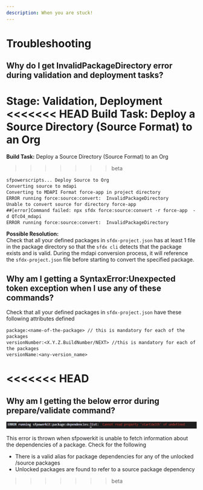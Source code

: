 ```yaml
---
description: When you are stuck!
---
```


# Troubleshooting

## Why do I get InvalidPackageDirectory error during validation and deployment tasks?

**Stage:** Validation, Deployment  
<<<<<<< HEAD
 **Build Task:** Deploy a Source Directory \(Source Format\) to an Org  
=======
**Build Task:** Deploy a Source Directory \(Source Format\) to an Org  
>>>>>>> beta


```text
sfpowerscripts... Deploy Source to Org
Converting source to mdapi
Converting to MDAPI Format force-app in project directory
ERROR running force:source:convert:  InvalidPackageDirectory
Unable to convert source for directory force-app
##[error]Command failed: npx sfdx force:source:convert -r force-app  -d QTcO4_mdapi
ERROR running force:source:convert:  InvalidPackageDirectory
```

**Possible Resolution:**   
 Check that all your defined packages in `sfdx-project.json` has at least 1 file in the package directory so that the `sfdx cli` detects that the package exists and is valid. During the mdapi conversion process, it will reference the `sfdx-project.json` file before starting to convert the specified package.

## Why am I getting a SyntaxError:Unexpected token exception when I use any of these commands?

 Check that all your defined packages in `sfdx-project.json`  have these following attributes defined

```text
package:<name-of-the-package> // this is mandatory for each of the packages
versionNumber:<X.Y.Z.BuildNumber/NEXT> //this is mandatory for each of the packages
versionName:<any-version_name> 
```

<<<<<<< HEAD
=======
## Why am I getting the below error during prepare/validate command?

![](../.gitbook/assets/image%20%2811%29.png)

This error is thrown when sfpowerkit is unable to fetch information about the dependencies of a package. Check for the following  
- There is a valid alias for package dependencies for any of the unlocked /source packages  
-  Unlocked packages are found to refer to a source package dependency

>>>>>>> beta

